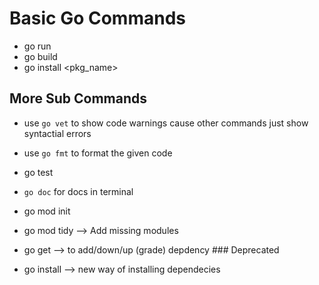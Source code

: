 # Basic Go Commands
- go run
- go build
- go install <pkg_name>

## More Sub Commands 
- use `go vet` to show code warnings cause other commands just show syntactial errors
- use `go fmt` to format the given code
- go test
- `go doc` for docs in terminal

- go mod init
- go mod tidy --> Add missing modules
- go get <dep> --> to add/down/up (grade) depdency ### Deprecated
- go install <dep> --> new way of installing dependecies


